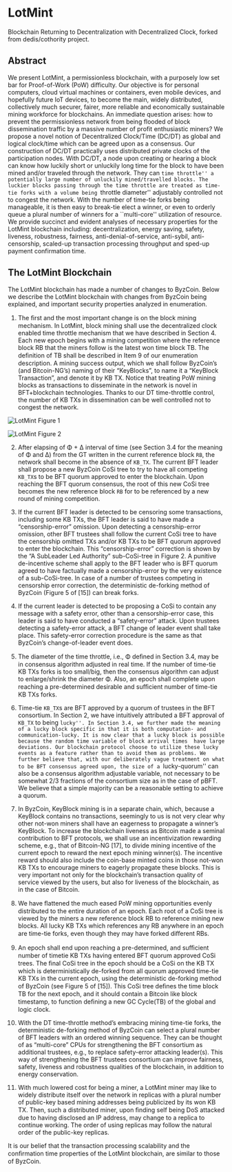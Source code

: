 # LotMint

Blockchain Returning to Decentralization with Decentralized Clock, forked from dedis/cothority project.

## Abstract

We present LotMint, a permissionless blockchain, with a purposely low
set bar for Proof-of-Work (PoW) difficulty. Our objective is for
personal computers, cloud virtual machines or containers, even mobile
devices, and hopefully future IoT devices, to become the main, widely
distributed, collectively much securer, fairer, more reliable and
economically sustainable mining workforce for blockchains. An
immediate question arises: how to prevent the permissionless network
from being flooded of block dissemination traffic by a massive number
of profit enthusiastic miners? We propose a novel notion of 
  Decentralized Clock/Time (DC/DT) as global and logical clock/time
which can be agreed upon as a consensus. Our construction of DC/DT
practically uses distributed private clocks of the participation
nodes. With DC/DT, a node upon creating or hearing a block can know
how luckily short or unluckily long time for the block to have been
mined and/or traveled through the network. They can ``time throttle''
a potentially large number of unluckily mined/travelled blocks. The
luckier blocks passing through the time throttle are treated as
time-tie forks with a volume being ``throttle diameter'' adjustably
controlled not to congest the network. With the number of time-tie
forks being manageable, it is then easy to break-tie elect a winner,
or even to orderly queue a plural number of winners for a
``multi-core'' utilization of resource. We provide succinct and
evident analyses of necessary properties for the LotMint blockchain
including: decentralization, energy saving, safety, liveness,
robustness, fairness, anti-denial-of-service, anti-sybil,
anti-censorship, scaled-up transaction processing throughput and
sped-up payment confirmation time.

## The LotMint Blockchain

The LotMint blockchain has made a number of changes to ByzCoin. Below we describe the LotMint blockchain with changes from ByzCoin being explained, and important security properties analyzed in enumeration.

1. The ﬁrst and the most important change is on the block mining mechanism. In LotMint, block mining shall use the decentralized clock enabled time throttle mechanism that we have described in Section 4. Each new epoch begins with a mining competition where the reference block RB that the miners follow is the latest won time block TB. The deﬁnition of TB shall be described in Item 9 of our enumeration description. A mining success output, which we shall follow ByzCoin’s (and Bitcoin-NG’s) naming of their “KeyBlocks”, to name it a “KeyBlock Transaction”, and denote it by KB TX. Notice that treating PoW mining blocks as transactions to disseminate in the network is novel in BFT+blockchain technologies. Thanks to our DT time-throttle control, the number of KB TXs in dissemination can be well controlled not to congest the network.


![LotMint Figure 1](https://lotmint.io/wp-content/uploads/2020/06/figure1.png)


![LotMint Figure 2](https://lotmint.io/wp-content/uploads/2020/06/epoch.png)

2. After elapsing of Φ + ∆ interval of time (see
    Section 3.4 for the meaning of Φ and ∆) from the
    GT written in the current reference block $\mathtt{RB}$, the
    network shall become in the absence of $\mathtt{KB\_TX}$. The
    current BFT leader shall propose a new ByzCoin CoSi tree to try to
    have all competing $\mathtt{KB\_TX}$s to be BFT quorum approved to
    enter the blockchain. Upon reaching the BFT quorum consensus, the
    root of this new CoSi tree becomes the new reference block
    $\mathtt{RB}$ for to be referenced by a new round of mining
    competition.

3. If the current BFT leader is detected to be censoring some transactions, including some KB TXs, the BFT leader is said to have made a “censorship-error” omission. Upon detecting a censorship-error omission, other BFT trustees shall follow the current CoSi tree to have the censorship omitted TXs and/or KB TXs to be BFT quorum approved to enter the blockchain. This “censorship-error” correction is shown by the “A SubLeader Led Authority” sub-CoSi-tree in Figure 2. A punitive de-incentive scheme shall apply to the BFT leader who is BFT quorum agreed to have factually made a censorship-error by the very existence of a sub-CoSi-tree. In case of a number of trustees competing in censorship error correction, the deterministic de-forking method of ByzCoin (Figure 5 of [15]) can break forks.

4. If the current leader is detected to be proposing a CoSi to contain any message with a safety error, other than a censorship-error case, this leader is said to have conducted a “safety-error” attack. Upon trustees detecting a safety-error attack, a BFT change of leader event shall take place. This safety-error correction procedure is the same as that ByzCoin’s change-of-leader event does.

5. The diameter of the time throttle, i.e., Φ deﬁned in Section 3.4, may be in consensus algorithm adjusted in real time. If the number of time-tie KB TXs forks is too small/big, then the consensus algorithm can adjust to enlarge/shrink the diameter Φ. Also, an epoch shall complete upon reaching a pre-determined desirable and suﬃcient number of time-tie KB TXs forks.

6. Time-tie $\mathtt{KB\_TX}$s are BFT approved by a quorum of
    trustees in the BFT consortium. In Section 2, we
    have intuitively attributed a BFT approval of $\mathtt{KB\_TX}$ to
    being ``lucky''. In Section 3.4, we further made the meaning
    of a lucky block specific in that it is both computation- and
    communication-lucky. It is now clear that a lucky block is
    possible because the random time variable of block arrival times 
    have large deviations. Our blockchain protocol choose to utilize
    these lucky events as a feature rather than to avoid them as
    problems. We further believe that, with our deliberately vague
    treatment on what to be BFT consensus agreed upon, the size of a
    ``lucky-quorum'' can also be a consensus algorithm adjustable
    variable, not necessary to be somewhat 2/3 fractions of the
    consortium size as in the case of pBFT. We believe that a simple
    majority can be a reasonable setting to achieve a quorum.

7. In ByzCoin, KeyBlock mining is in a separate chain, which, because a KeyBlock contains no transactions, seemingly to us is not very clear why other not-won miners shall have an eagerness to propagate a winner’s KeyBlock. To increase the blockchain liveness as Bitcoin made a seminal contribution to BFT protocols, we shall use an incentivization rewarding scheme, e.g., that of Bitcoin-NG [17], to divide mining incentive of the current epoch to reward the next epoch mining winner(s). The incentive reward should also include the coin-base minted coins in those not-won KB TXs to encourage miners to eagerly propagate these blocks. This is very important not only for the blockchain’s transaction quality of service viewed by the users, but also for liveness of the blockchain, as in the case of Bitcoin.

8. We have ﬂattened the much eased PoW mining opportunities evenly distributed to the entire duration of an epoch. Each root of a CoSi tree is viewed by the miners a new reference block RB to reference mining new blocks. All lucky KB TXs which references any RB anywhere in an epoch are time-tie forks, even though they may have forked diﬀerent RBs.

9. An epoch shall end upon reaching a pre-determined, and suﬃcient number of timetie KB TXs having entered BFT quorum approved CoSi trees. The ﬁnal CoSi tree in the epoch should be a CoSi on the KB TX which is deterministically de-forked from all quorum approved time-tie KB TXs in the current epoch, using the deterministic de-forking method of ByzCoin (see Figure 5 of [15]). This CoSi tree deﬁnes the time block TB for the next epoch, and it should contain a Bitcoin like block timestamp, to function deﬁning a new GC Cycle(TB) of the global and logic clock.

10. With the DT time-throttle method’s embracing mining time-tie forks, the deterministic de-forking method of ByzCoin can select a plural number of BFT leaders with an ordered winning sequence. They can be thought of as “multi-core” CPUs for strengthening the BFT consortium as additional trustees, e.g., to replace safety-error attacking leader(s). This way of strengthening the BFT trustees consortium can improve fairness, safety, liveness and robustness qualities of the blockchain, in addition to energy conservation.

11. With much lowered cost for being a miner, a LotMint miner may like to widely distribute itself over the network in replicas with a plural number of public-key based mining addresses being publicized by its won KB TX. Then, such a distributed miner, upon ﬁnding self being DoS attacked due to having disclosed an IP address, may change to a replica to continue working. The order of using replicas may follow the natural order of the public-key replicas.

It is our belief that the transaction processing scalability and the conﬁrmation time properties of the LotMint blockchain, are similar to those of ByzCoin.
